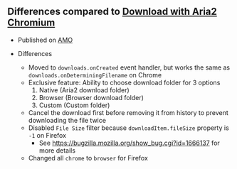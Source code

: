 ## Differences compared to [Download with Aria2 Chromium](https://github.com/jc3213/download_with_aria2-chromium)

- Published on [AMO](https://addons.mozilla.org/en-US/firefox/addon/downwitharia2/)

- Differences
    - Moved to `downloads.onCreated` event handler, but works the same as `downloads.onDeterminingFilename` on Chrome
    - Exclusive feature: Ability to choose download folder for 3 options
        1. Native (Aria2 download folder)
        2. Browser (Browser download folder)
        3. Custom (Custom folder)
    - Cancel the download first before removing it from history to prevent downloading the file twice
    - Disabled `File Size` filter because `downloadItem.fileSize` property is `-1` on Firefox
        - See https://bugzilla.mozilla.org/show_bug.cgi?id=1666137 for more details
    - Changed all `chrome` to `browser` for Firefox
